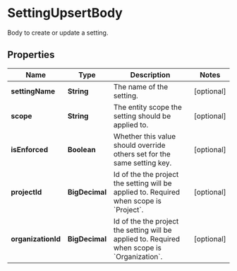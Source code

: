 

# SettingUpsertBody

Body to create or update a setting.
## Properties

Name | Type | Description | Notes
------------ | ------------- | ------------- | -------------
**settingName** | **String** | The name of the setting. |  [optional]
**scope** | **String** | The entity scope the setting should be applied to. |  [optional]
**isEnforced** | **Boolean** | Whether this value should override others set for the same setting key.  |  [optional]
**projectId** | **BigDecimal** | Id of the the project the setting will be applied to. Required when scope is &#x60;Project&#x60;.  |  [optional]
**organizationId** | **BigDecimal** | Id of the the project the setting will be applied to. Required when scope is &#x60;Organization&#x60;.  |  [optional]



